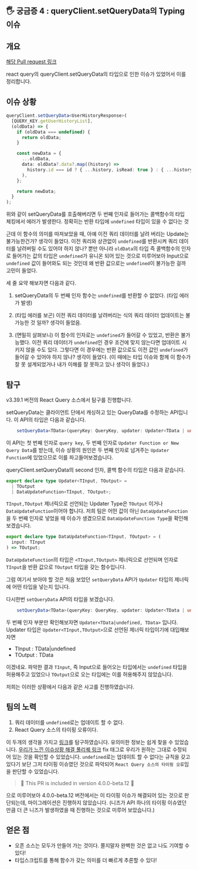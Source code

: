 ## 🖐 궁금증 4 : queryClient.setQueryData의 Typing 이슈

## 개요

[해당 Pull request 링크](https://github.com/TanStack/query/pull/3615)

react query의 queryClient.setQueryData의 타입으로 인한 이슈가 있었어서 이를 정리합니다.

## 이슈 상황

```ts
queryClient.setQueryData<UserHistoryResponse>(
  [QUERY_KEY.getUserHistoryList],
  (oldData) => {
    if (oldData === undefined) {
      return oldData;
    }

    const newData = {
      ...oldData,
      data: oldData?.data?.map((history) =>
        history.id === id ? { ...history, isRead: true } : { ...history }
      ),
    };

    return newData;
  }
);
```

위와 같이 setQueryData를 호출해버리면 두 번째 인자로 들어가는 콜백함수의 타입 체킹에서 에러가 발생한다. 정확히는 반환 타입에 `undefined` 타입이 있을 수 없다는 것

근데 이 함수의 의미를 따져보았을 때, 아예 이전 쿼리 데이터를 날려 버리는 Update는 불가능한건가? 생각이 들었다. 이전 쿼리와 상관없이 `undefined`를 반환시켜 쿼리 데이터를 날려버릴 수도 있어야 하지 않나? 뿐만 아니라 `oldData`의 타입 즉 콜백함수의 인자로 들어가는 값의 타입은 `undefined`가 유니온 되어 있는 것으로 미루어보아 Input으로 `undefined` 값이 들어와도 되는 것인데 왜 반환 값으로는 `undefined`이 불가능한 걸까 고민이 들었다.

세 줄 요약 해보자면 다음과 같다.

1. setQueryData의 두 번째 인자 함수는 `undefined`를 반환할 수 없었다. (타입 에러가 발생)

2. (타입 에러를 보곤) 이전 쿼리 데이터를 날려버리는 식의 쿼리 데이터 업데이트는 불가능한 것 일까? 생각이 들었음.

3. (면밀히 살펴보니) 이 함수의 인자로는 `undefined`가 들어갈 수 있었고, 반환은 불가능했다. 이전 쿼리 데이터가 `undefined`인 경우 조건에 맞지 않는다면 업데이트 시키지 않을 수도 있다. 그렇다면 이 경우에는 반환 값으로도 이전 값인 `undefined`가 들어갈 수 있어야 하지 않나? 생각이 들었다. (이 때에는 타입 이슈와 함께 이 함수가 잘 못 설계되었거나 내가 이해를 잘 못하고 있나 생각이 들었다.)

## 탐구

v3.39.1 버전의 React Query 소스에서 탐구를 진행합니다.

setQueryData는 클라이언트 단에서 캐싱하고 있는 QueryData를 수정하는 API입니다. 이 API의 타입은 다음과 같습니다.

```ts
    setQueryData<TData>(queryKey: QueryKey, updater: Updater<TData | undefined, TData>, options?: SetDataOptions): TData;


```

이 API는 첫 번째 인자로 `query key`, 두 번째 인자로 `Updater Function or New Query Data`를 받는데, 이슈 상황의 원인은 두 번째 인자로 넘겨주는 `Updater Function`에 있었으므로 이를 파고들어보겠습니다.

queryClient.setQueryData의 second 인자, 콜백 함수의 타입은 다음과 같습니다.

```ts
export declare type Updater<TInput, TOutput> =
  | TOutput
  | DataUpdateFunction<TInput, TOutput>;
```

`TInput,TOutput` 제너릭으로 선언되는 Updater Type은 `TOutput` 이거나 `DataUpdateFunction`이어야 합니다. 저희 팀은 어떤 값이 아닌 `DataUpdateFunction`을 두 번째 인자로 넣었을 때 이슈가 생겼으므로 `DataUpdateFunction Type`을 확인해보겠습니다.

```ts
export declare type DataUpdateFunction<TInput, TOutput> = (
  input: TInput
) => TOutput;
```

`DataUpdateFunction`의 타입은 `<TInput,TOutput>` 제너릭으로 선언되며 인자로 `TInput`을 반환 값으로 `TOutput` 타입을 갖는 함수입니다.

그럼 여기서 보아야 할 것은 처음 보았던 `setQueryData` API가 `Updater` 타입의 제너릭에 어떤 타입을 넣는지 입니다.

다시한번 `setQueryData` API의 타입을 보겠습니다.

```ts
    setQueryData<TData>(queryKey: QueryKey, updater: Updater<TData | undefined, TData>, options?: SetDataOptions): TData;


```

두 번째 인자 부분만 확인해보자면 `Updater<TData|undefined, TData>` 입니다. Updater 타입은 `Updater<TInput,TOutput>`으로 선언된 제너릭 타입이기에 대입해보자면

- TInput : TData|undefined
- TOutput : TData

이겠네요. 파악한 결과 `TInput`, 즉 Input으로 들어오는 타입에서는 `undefined` 타입을 허용해주고 있었으나 `TOutput`으로 오는 타입에는 이를 허용해주지 않았습니다.

저희는 이러한 상황에서 다음과 같은 사고를 진행하였습니다.

## 팀의 노력

1. 쿼리 데이터를 `undefined`로는 업데이트 할 수 없다.
2. React Query 소스의 타이핑 오류이다.

이 두개의 생각을 가지고 [링크](https://github.com/TanStack/query/issues)를 탐구하였습니다. 유의미한 정보는 쉽게 찾을 수 있었습니다. [우리가 느낀 이슈상황 해결 풀리퀘 링크](https://github.com/TanStack/query/pull/3615) fix 태그로 우리가 원하는 그대로 수정되어 있는 것을 확인할 수 있었습니다. `undefined`로는 업데이트 할 수 없다는 규칙을 갖고 있다기 보단 그저 타이핑 이슈였던 것으로 파악되어 `React Query 소스의 타이핑 오류`임을 판단할 수 있었습니다.

> 🎉 This PR is included in version 4.0.0-beta.12 🎉

으로 미루어보아 4.0.0-beta.12 버전에서는 이 타이핑 이슈가 해결되어 있는 것으로 판단되는데, 마이그레이션은 진행하지 않았습니다. (니즈가 API 하나의 타이핑 이슈였던 만큼 더 큰 니즈가 발생하였을 때 진행하는 것으로 미루어 보았습니다.)

## 얻은 점

- 오픈 소스는 모두가 만들어 가는 것이다. 쫄지말자 완벽한 것은 없고 나도 기여할 수 있다!
- 타입스크립트를 통해 함수가 갖는 의미를 더 빠르게 추론할 수 있다!
